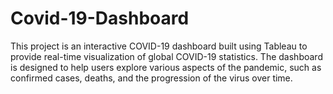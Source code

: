 # Covid-19-Dashboard
This project is an interactive COVID-19 dashboard built using Tableau to provide real-time visualization of global COVID-19 statistics. The dashboard is designed to help users explore various aspects of the pandemic, such as confirmed cases, deaths, and the progression of the virus over time.
